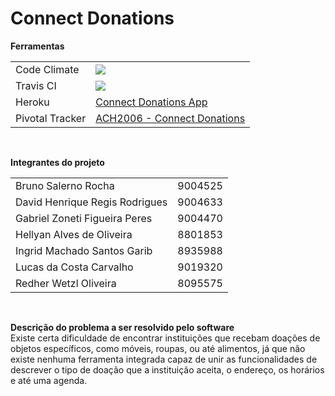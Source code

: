 # Connect Donations

<b> Ferramentas </b>
<table>
  <tr><td> Code Climate    </td><td> <a href="https://codeclimate.com/github/carvalho23lucas/ProjetoESI"><img src="https://codeclimate.com/github/carvalho23lucas/ProjetoESI/badges/gpa.svg"/></a> </td></tr>
  <tr><td> Travis CI       </td><td> <a href="https://travis-ci.org/carvalho23lucas/ProjetoESI"><img src="https://travis-ci.org/carvalho23lucas/ProjetoESI.svg?branch=master"/></a>                </td></tr>
  <tr><td> Heroku          </td><td> <a href="https://connectdonations.herokuapp.com/">Connect Donations App</a>                                                                                   </td></tr>
  <tr><td> Pivotal Tracker </td><td> <a href="https://www.pivotaltracker.com/n/projects/1862745">ACH2006 - Connect Donations</a>                                                                   </td></tr>
</table>
<br />

<b> Integrantes do projeto </b>
<table>
  <tr><td> Bruno Salerno Rocha            </td><td> 9004525 </td></tr>
  <tr><td> David Henrique Regis Rodrigues </td><td> 9004633 </td></tr>
  <tr><td> Gabriel Zoneti Figueira Peres  </td><td> 9004470 </td></tr>
  <tr><td> Hellyan Alves de Oliveira      </td><td> 8801853 </td></tr>
  <tr><td> Ingrid Machado Santos Garib    </td><td> 8935988 </td></tr>
  <tr><td> Lucas da Costa Carvalho        </td><td> 9019320 </td></tr>
  <tr><td> Redher Wetzl Oliveira          </td><td> 8095575 </td></tr>
</table>
<br />

<b> Descrição do problema a ser resolvido pelo software </b><br />
Existe certa dificuldade de encontrar instituições que recebam doações de objetos específicos, como móveis, 
roupas, ou até alimentos, já que não existe nenhuma ferramenta integrada capaz de unir as funcionalidades de 
descrever o tipo de doação que a instituição aceita, o endereço, os horários e até uma agenda.
  